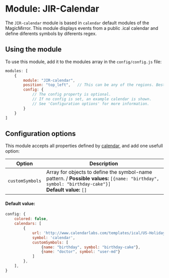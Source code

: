 # Module: JIR-Calendar
The `JIR-calendar` module is based in `calendar` default modules of the MagicMirror.
This module displays events from a public .ical calendar and define diferents symbols
by diferents regex.

## Using the module

To use this module, add it to the modules array in the `config/config.js` file:
````javascript
modules: [
	{
		module: "JIR-calendar",
		position: "top_left",	// This can be any of the regions. Best results in left or right regions.
		config: {
			// The config property is optional.
			// If no config is set, an example calendar is shown.
			// See 'Configuration options' for more information.
		}
	}
]
````

## Configuration options

This module accepts all properties defined by [calendar](https://github.com/MichMich/MagicMirror/tree/master/modules/default/calendar),
and add one usefull option:


| Option                       | Description
| ---------------------------- | -----------
| `customSymbols`              | Array for objects to define the symbol-name pattern. / **Possible values:** `[{name: "birthday", symbol: "birthday-cake"}]`<br> **Default value:** `[]`


#### Default value:
````javascript
config: {
	colored: false,
	calendars: [
		{
			url: 'http://www.calendarlabs.com/templates/ical/US-Holidays.ics',
			symbol: 'calendar',
			customSymbols: [
				{name: "birthday", symbol: "birthday-cake"},
				{name: "doctor", symbol: "user-md"}
			]
		},
	],
}
````
